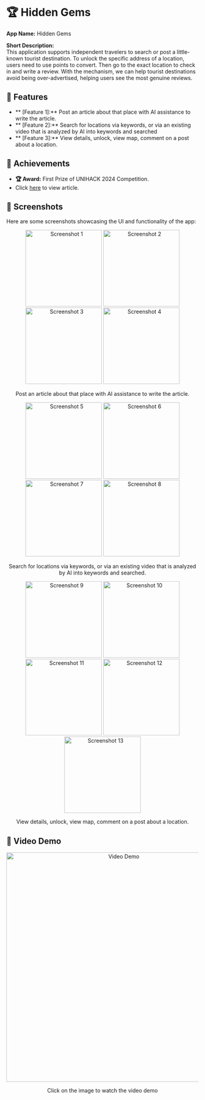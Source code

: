 # 🏆 Hidden Gems

**App Name:**  Hidden Gems

**Short Description:**  
This application supports independent travelers to search or post a little-known tourist destination. To unlock the specific address of a location, users need to use points to convert. Then go to the exact location to check in and write a review. With the mechanism, we can help tourist destinations avoid being over-advertised, helping users see the most genuine reviews.

## 🚀 Features

- ** [Feature 1]:** Post an article about that place with AI assistance to write the article.
- ** [Feature 2]:** Search for locations via keywords, or via an existing video that is analyzed by AI into keywords and searched
- ** [Feature 3]:** View details, unlock, view map, comment on a post about a location.

## 🏅 Achievements

- **🏆 Award:** First Prize of UNIHACK 2024 Competition.
- Click [here](https://www.baodanang.vn/kinhte/202407/ung-dung-ho-tro-tim-kiem-dia-diem-du-lich-doat-giai-quan-quan-cuoc-thi-unihack-2024-3978531/) to view article.

## 📸 Screenshots

Here are some screenshots showcasing the UI and functionality of the app:

<p align="center">
  <img src="https://github.com/user-attachments/assets/938f3ec7-7d1a-456e-b451-709cfd331af0" alt="Screenshot 1" width="200"/>
  <img src="https://github.com/user-attachments/assets/283f6988-2533-4883-8426-b99b1adf21e7" alt="Screenshot 2" width="200"/>
  <img src="https://github.com/user-attachments/assets/0538faf3-d206-4171-b371-105bd9773a86" alt="Screenshot 3" width="200"/>
  <img src="https://github.com/user-attachments/assets/55ae5c71-57c3-4e78-93e9-c590f63d131a" alt="Screenshot 4" width="200"/>
</p>

<p align="center">Post an article about that place with AI assistance to write the article.</p>

<p align="center">
  <img src="https://github.com/user-attachments/assets/9f526262-241a-4093-b5b6-467fe3151bcb" alt="Screenshot 5" width="200"/>
  <img src="https://github.com/user-attachments/assets/c0d146ad-8f43-4090-a7cd-d931a90e7b1d" alt="Screenshot 6" width="200"/>
  <img src="https://github.com/user-attachments/assets/0197b3cf-43e5-4ccc-a2a4-c204c2b61e65" alt="Screenshot 7" width="200"/>
  <img src="https://github.com/user-attachments/assets/1f6543c0-abb7-4e39-a389-be94c49e6375" alt="Screenshot 8" width="200"/>
</p>

<p align="center">Search for locations via keywords, or via an existing video that is analyzed by AI into keywords and searched.</p>

<p align="center">
  <img src="https://github.com/user-attachments/assets/b8eb8347-f3db-4942-9495-15a963527202" alt="Screenshot 9" width="200"/>
  <img src="https://github.com/user-attachments/assets/e8634367-030c-44a7-b5a8-573c4fb456cf" alt="Screenshot 10" width="200"/>
  <img src="https://github.com/user-attachments/assets/43c92ddd-ccce-4a8f-bb20-a6687fde47a9" alt="Screenshot 11" width="200"/>
  <img src="https://github.com/user-attachments/assets/82e3e3bb-5463-42e1-8924-52dae3e14c03" alt="Screenshot 12" width="200"/>
  <img src="https://github.com/user-attachments/assets/eb5c1578-d0eb-4023-85d3-7b42ec02e856" alt="Screenshot 13" width="200"/>
</p>

<p align="center">View details, unlock, view map, comment on a post about a location.</p>

## 🎥 Video Demo

<p align="center">
  <a href="https://drive.google.com/file/d/1UlguRsFQw2ahTA0KjBus3g1NWcG2Dzlk/view?usp=sharing">
    <img src="https://github.com/user-attachments/assets/20f80201-2a9f-4328-b21a-1a48c62ac105" alt="Video Demo" width="600"/>
  </a>
</p>
<p align="center">Click on the image to watch the video demo</p>
